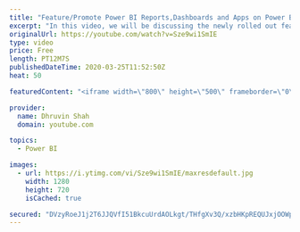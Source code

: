 ```yaml
---
title: "Feature/Promote Power BI Reports,Dashboards and Apps on Power BI Home | Featured Content in Power BI"
excerpt: "In this video, we will be discussing the newly rolled out feature by Microsoft which is Featured Content on Power BI Home.  Now, as a promoter, you will have a dedicated section on Power BI Home, where you can promote your reports, dashboards, and apps for your end-users. This will be applied to the"
originalUrl: https://youtube.com/watch?v=Sze9wi1SmIE
type: video
price: Free
length: PT12M7S
publishedDateTime: 2020-03-25T11:52:50Z
heat: 50

featuredContent: "<iframe width=\"800\" height=\"500\" frameborder=\"0\" src=\"https://www.youtube.com/embed/Sze9wi1SmIE\" allow=\"accelerometer; autoplay; encrypted-media; gyroscope; picture-in-picture\" allowfullscreen></iframe>"

provider:
  name: Dhruvin Shah
  domain: youtube.com

topics:
  - Power BI

images:
  - url: https://i.ytimg.com/vi/Sze9wi1SmIE/maxresdefault.jpg
    width: 1280
    height: 720
    isCached: true

secured: "DVzyRoeJ1j2T6JJQVfI51BkcuUrdAOLkgt/THfgXv3Q/xzbHKpREQUJxjOOWp8BJOaFhBeO5WmzQvMIu/kOnUkCu/hd7wRSVL7JkVtF9mj5aijigbQj5B2BXEiQzUw9oyf3QYJgOo+zIrTub5d3/T0uXW1aaNWWbPzBEnr26gHqukyhednes2Lxw6YthtY/S7rFpBk1sIBgHm5UjS2hMDszYLJ/Bpqhdtnq9yX4EJSO//uB1dWpon6rHC2PyPiOFdLP38v7ZPVjLJ7JPQCKZgkCe7602+NpC7wgOsUbZRsoysl4SSi4FINqrQpjzCQH9J4SUDqjrnQBhHqIfsH3J+D3gory9QiY/0tsspFRCew3cY8P/n4WOwy1Ug+rtJ3ZG0Vqp7aE4oeaaFCjwR/TvmwQc2nYqEtmRaXH+F+Djv44=;+EcEObDe15l+SH1E+9VGKg=="
---
```


